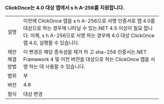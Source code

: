 ### <a name="clickonce-supports-sha-256-on-40-targeted-apps"></a>ClickOnce는 4.0 대상 앱에서 s h A-256를 지원합니다.

|   |   |
|---|---|
|설명|이전에 ClickOnce 앱을 s h A-256으로 서명 인증서로 앱 4.0를 대상으로 하는 경우에 나타날 수 있는.NET 4.5 이상이 필요 합니다. 이제, s h A-256으로 서명 하는 경우에 4.0 대상 ClickOnce 앱 4.0, 실행할 수 있습니다.|
|제안 해결 방법|이 변경은 해당 종속성을 제거 하 고 sha-256 인증서는.NET Framework 4 및 이전 버전을 대상으로 하는 ClickOnce 앱을 서명 하는 데 사용할 수 있습니다.|
|범위|부|
|버전|4.6|
|형식|대상 변경|

